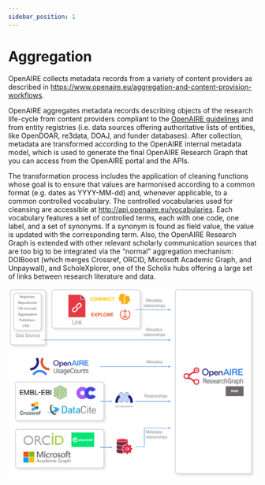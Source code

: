 ```yaml
---
sidebar_position: 1
---
```


# Aggregation

OpenAIRE collects metadata records from a variety of content providers as described in https://www.openaire.eu/aggregation-and-content-provision-workflows.

OpenAIRE aggregates metadata records describing objects of the research life-cycle from content providers compliant to the [OpenAIRE guidelines](https://guidelines.openaire.eu/) and from entity registries (i.e. data sources offering authoritative lists of entities, like OpenDOAR, re3data, DOAJ, and funder databases). After collection, metadata are transformed according to the OpenAIRE internal metadata model, which is used to generate the final OpenAIRE Research Graph that you can access from the OpenAIRE portal and the APIs.

The transformation process includes the application of cleaning functions whose goal is to ensure that values are harmonised according to a common format (e.g. dates as YYYY-MM-dd) and, whenever applicable, to a common controlled vocabulary. The controlled vocabularies used for cleansing are accessible at http://api.openaire.eu/vocabularies. Each vocabulary features a set of controlled terms, each with one code, one label, and a set of synonyms. If a synonym is found as field value, the value is updated with the corresponding term. Also, the OpenAIRE Research Graph is extended with other relevant scholarly communication sources that are too big to be integrated via the “normal” aggregation mechanism: DOIBoost (which merges Crossref, ORCID, Microsoft Academic Graph, and Unpaywall), and ScholeXplorer, one of the Scholix hubs offering a large set of links between research literature and data.


![Aggregation](./assets/aggregation.png)
